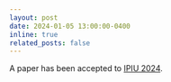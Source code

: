 ```yaml
---
layout: post
date: 2024-01-05 13:00:00-0400
inline: true
related_posts: false
---
```


A paper has been accepted to [IPIU 2024](http://www.ipiu.or.kr/).
